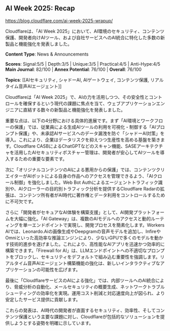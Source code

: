 ## AI Week 2025: Recap

https://blog.cloudflare.com/ai-week-2025-wrapup/

Cloudflareは、「AI Week 2025」において、AI環境のセキュリティ、コンテンツ保護、開発者向けAIツール、および自社サービスへのAI統合に特化した多数の新製品と機能強化を発表しました。

**Content Type**: News & Announcements

**Scores**: Signal:5/5 | Depth:3/5 | Unique:3/5 | Practical:4/5 | Anti-Hype:4/5
**Main Journal**: 82/100 | **Annex Potential**: 76/100 | **Overall**: 76/100

**Topics**: [[AIセキュリティ, シャドーAI, AIゲートウェイ, コンテンツ保護, リアルタイム音声AIエージェント]]

Cloudflareは「AI Week 2025」で、AIの力を活用しつつ、その安全性とコントロールを確保するという現代の課題に焦点を当て、ウェブアプリケーションエンジニアに直結する数々の新製品と機能強化を発表しました。

重要な点は、以下の4分野における具体的進展です。まず「AI環境とワークフローの保護」では、従業員による生成AIツールの利用を可視化・制御する「AIプロンプト保護」や、未承認AIサービスへのデータ漏洩を防ぐ「シャドーAI対策」を導入。これにより、企業はデータリスクを抑えつつ生産性を高める基盤を築きます。Cloudflare CASBによるChatGPTなどのスキャン機能、SASEアーキテクチャを活用したAIセキュリティポスチャー管理は、開発者が安心してAIツールを導入するための重要な要素です。

次に「オリジナルコンテンツのAIによる悪用からの保護」では、コンテンツクリエイターがAIボットによる自身の作品へのアクセスを管理できるよう、「AIクロール制御」を強化しました。Web Bot Authによるエージェントトラフィック識別や、AIクローラーの目的別トラフィック分析を提供するCloudflare Radarの拡張は、コンテンツ所有者がAI時代に著作権とデータ利用をコントロールするために不可欠です。

さらに「開発者がセキュアなAI体験を構築支援」として、AI開発プラットフォームを大幅に強化。「AI Gateway」は、複数のAIモデルへのアクセスと動的ルーティングを単一エンドポイントで実現し、開発プロセスを簡素化します。Workers AIでは、Leonardo.Aiの画像生成やDeepgramの音声モデルを追加し、InfireやOmniといった高効率な推論エンジンにより、少ないGPUで多くのモデルを動かす技術的進歩を遂げました。これにより、高性能なAIアプリを迅速かつ効率的に構築できます。「Firewall for AI」は、LLMエンドポイントへの不適切なプロンプトをブロックし、セキュリティをデフォルトで組み込む重要性を強調します。リアルタイム音声AIエージェント構築機能の強化は、新しいインタラクティブなアプリケーションの可能性を広げます。

最後に「CloudflareサービスのAIによる強化」では、内部ツールへのAI統合により、脅威分析の自動化、メールセキュリティの概要生成、ネットワークトラブルシューティングの効率化を実現。運用コスト削減と対応速度向上が図られ、より安定したサービス提供に貢献します。

これらの発表は、AI時代の開発者が直面するセキュリティ、効率性、そしてコンテンツ保護という主要な課題に対し、Cloudflareが包括的なソリューションを提供しようとする姿勢を明確に示しています。